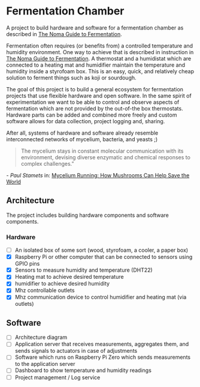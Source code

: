 # Fermentation Chamber

A project to build hardware and software for a fermentation chamber as described in [The Noma Guide to Fermentation](https://www.amazon.com/Noma-Guide-Fermentation-lacto-ferments-Foundations/dp/1579657184/).

Fermentation often requires (or benefits from) a controlled temperature and humidity environment. One way to achieve that is
described in instruction in [The Noma Guide to Fermentation](https://www.amazon.com/Noma-Guide-Fermentation-lacto-ferments-Foundations/dp/1579657184/).
A thermostat and a humidistat which are connected to a heating mat and humidifier maintain the temperature and humidity
inside a styrofoam box. This is an easy, quick, and relatively cheap solution to ferment things such as koji or sourdough.

The goal of this project is to build a general ecosystem for fermentation projects that use flexible hardware and open software.
In the same spirit of experimentation we want to be able to control and observe aspects of fermentation which are not provided
by the out-of-the box thermostats. Hardware parts can be added and combined more freely and custom software allows for data collection,
project logging and, sharing. 

After all, systems of hardware and software already resemble interconnected networks of mycelium, bacteria, and yeasts ;)
 
>The mycelium stays in constant molecular communication with its environment, devising diverse enzymatic and chemical
>responses to complex challenges.”

\- *Paul Stamets* in: [Mycelium Running: How Mushrooms Can Help Save the World](https://www.amazon.com/Mycelium-Running-Mushrooms-Help-World/dp/1580085792/ref=sr_1_1?s=books&ie=UTF8&qid=1329830582&sr=1-1)

## Architecture

The project includes building hardware components and software components.

### Hardware
- [ ] An isolated box of some sort (wood, styrofoam, a cooler, a paper box)
- [x] Raspberry Pi or other computer that can be connected to sensors using GPIO pins
- [x] Sensors to measure humidity and temperature (DHT22)
- [x] Heating mat to achieve desired temperature
- [x] humidifier to achieve desired humidity
- [x] Mhz controllable outlets
- [x] Mhz communication device to control humidifier and heating mat (via outlets)

## Software

- [ ] Architecture diagram
- [ ] Application server that receives measurements, aggregates them, and sends signals to actuators in case of adjustments
- [ ] Software which runs on Raspberry Pi Zero which sends measurements to the application server
- [ ] Dashboard to show temperature and humidity readings
- [ ] Project management / Log service